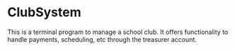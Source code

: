 # ClubSystem
 This is a terminal program to manage a school club. It offers functionality to handle payments, scheduling, etc through the treasurer account.
